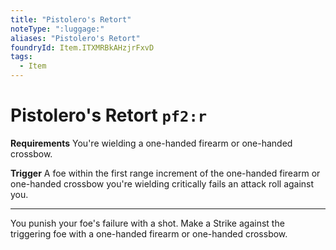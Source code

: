```yaml
---
title: "Pistolero's Retort"
noteType: ":luggage:"
aliases: "Pistolero's Retort"
foundryId: Item.ITXMRBkAHzjrFxvD
tags:
  - Item
---
```


# Pistolero's Retort `pf2:r`

**Requirements** You're wielding a one-handed firearm or one-handed crossbow.

**Trigger** A foe within the first range increment of the one-handed firearm or one-handed crossbow you're wielding critically fails an attack roll against you.

* * *

You punish your foe's failure with a shot. Make a Strike against the triggering foe with a one-handed firearm or one-handed crossbow.
